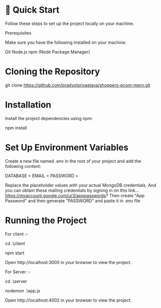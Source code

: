 # 🤸 Quick Start

Follow these steps to set up the project locally on your machine.

Prerequisites

Make sure you have the following installed on your machine:

Git
Node.js
npm (Node Package Manager)

# Cloning the Repository

git clone https://github.com/pradyotsrivastava/shoppers-ecom-mern.git

# Installation

Install the project dependencies using npm:

npm install

# Set Up Environment Variables

Create a new file named .env in the root of your project and add the following content:

DATABASE =
EMAIL = 
PASSWORD = 

Replace the placeholder values with your actual MongoDB credentials. 
And you can obtain these mailing credentials by signing in on this link...
https://myaccount.google.com/u/3/apppasswords?
Then create "App Password" and then generate "PASSWORD" and paste it in .env file


# Running the Project

For client :-

cd .\client

npm start

Open http://localhost:3000 in your browser to view the project.



For Server :-

cd .\server

nodemon .\app.js

Open http://localhost:4002 in your browser to view the project.

